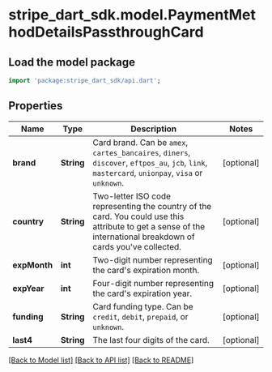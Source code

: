 # stripe_dart_sdk.model.PaymentMethodDetailsPassthroughCard

## Load the model package
```dart
import 'package:stripe_dart_sdk/api.dart';
```

## Properties
Name | Type | Description | Notes
------------ | ------------- | ------------- | -------------
**brand** | **String** | Card brand. Can be `amex`, `cartes_bancaires`, `diners`, `discover`, `eftpos_au`, `jcb`, `link`, `mastercard`, `unionpay`, `visa` or `unknown`. | [optional] 
**country** | **String** | Two-letter ISO code representing the country of the card. You could use this attribute to get a sense of the international breakdown of cards you've collected. | [optional] 
**expMonth** | **int** | Two-digit number representing the card's expiration month. | [optional] 
**expYear** | **int** | Four-digit number representing the card's expiration year. | [optional] 
**funding** | **String** | Card funding type. Can be `credit`, `debit`, `prepaid`, or `unknown`. | [optional] 
**last4** | **String** | The last four digits of the card. | [optional] 

[[Back to Model list]](../README.md#documentation-for-models) [[Back to API list]](../README.md#documentation-for-api-endpoints) [[Back to README]](../README.md)



